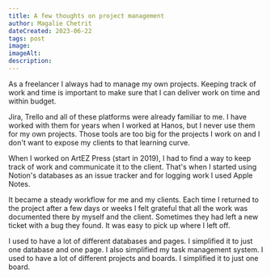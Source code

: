 ```yaml
---
title: A few thoughts on project management
author: Magalie Chetrit
dateCreated: 2023-06-22
tags: post
image:
imageAlt:
description:
---
```

As a freelancer I always had to manage my own projects. Keeping track of work and time is important to make sure that I can deliver work on time and within budget.

Jira, Trello and all of these platforms were already familiar to me. I have worked with them for years when I worked at Hanos, but I never use them for my own projects. Those tools are too big for the projects I work on and I don't want to expose my clients to that learning curve.

When I worked on ArtEZ Press (start in 2019), I had to find a way to keep track of work and communicate it to the client. That's when I started using Notion's databases as an issue tracker and for logging work I used Apple Notes.

 It became a steady workflow for me and my clients. Each time I returned to the project after a few days or weeks I felt grateful that all the work was documented there by myself and the client. Sometimes they had left a new ticket with a bug they found. It was easy to pick up where I left off.

 I used to have a lot of different databases and pages. I simplified it to just one database and one page. I also simplified my task management system. I used to have a lot of different projects and boards. I simplified it to just one board.

